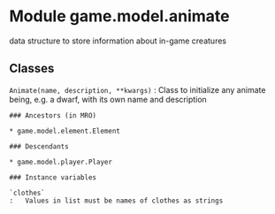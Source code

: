 Module game.model.animate
=========================
data structure to store information about in-game creatures

Classes
-------

`Animate(name, description, **kwargs)`
:   Class to initialize any animate being, e.g. a dwarf, with its own name and description

    ### Ancestors (in MRO)

    * game.model.element.Element

    ### Descendants

    * game.model.player.Player

    ### Instance variables

    `clothes`
    :   Values in list must be names of clothes as strings